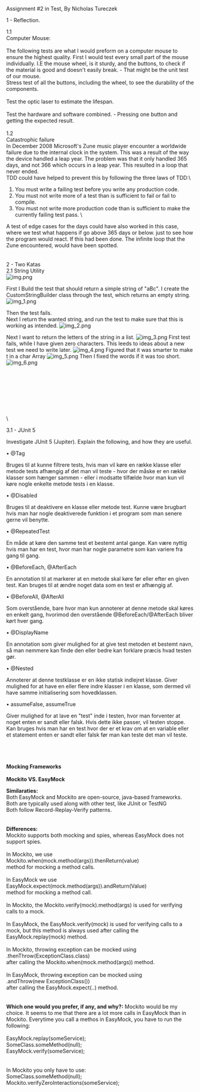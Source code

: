 Assignment #2 in Test, By Nicholas Tureczek

1 - Reflection.
 
1.1\
Computer Mouse:\
\
The following tests are what I would preform on a computer mouse to ensure the highest quality.
First I would test every small part of the mouse individually. I.E the mouse wheel, is it sturdy, and the buttons, to check if the material is
good and doesn't easily break. - That might be the unit test of our mouse.\
Stress test of all the buttons, including the wheel, to see the durability of the components.
\
\
Test the optic laser to estimate the lifespan.\
\
Test the hardware and software combined. - Pressing one button and getting the expected result.
\
\
1.2\
Catastrophic failure\
In December 2008 Microsoft's Zune music player encounter a worldwide failure due to the internal clock in the system.
This was a result of the way the device handled a leap year. The problem was that it only handled 365 days, and not 366 which occurs
in a leap year. This resulted in a loop that never ended.\
TDD could have helped to prevent this by following the three laws of TDD:\
1. You must write a failing test before you write any production code.
2. You must not write more of a test than is sufficient to fail or fail to compile.
3. You must not write more production code than is sufficient to make the currently failing test pass.
\

A test of edge cases for the days could have also worked in this case, where we test what happens if 
go above 365 days or below. just to see how the program would react. If this had been done. The infinite 
loop that the Zune encountered, would have been spotted.\
\
\
2 - Two Katas\
2.1 String Utility\
![img.png](img.png)


First I Build the test that should return a simple string of "aBc". I create the CustomStringBuilder class through the test, which returns an empty string.
![img_1.png](img_1.png)

Then the test fails.\
Next I return the wanted string, and run the test to make sure that this is working as intended.
![img_2.png](img_2.png)

Next I want to return the letters of the string in a list.
![img_3.png](img_3.png)
First test fails, while I have given zero characters. This leeds to ideas about a new test we need to write later.
![img_4.png](img_4.png)
Figured that it was smarter to make t in a char Array 
![img_5.png](img_5.png)
Then I fixed the words if it was too short.
![img_6.png](img_6.png)

\
\
\
\
\
\
\
\

3.1 - JUnit 5

Investigate JUnit 5 (Jupiter). Explain the following, and how they are useful.

• @Tag

Bruges til at kunne filtrere tests, hvis man vil køre en række klasse eller metode tests afhængig af det man vil teste - hvor der måske er en række klasser som hænger sammen - eller i modsatte tilfælde hvor man kun vil køre nogle enkelte metode tests i en klasse.

• @Disabled

Bruges til at deaktivere en klasse eller metode test. Kunne være brugbart hvis man har nogle deaktiverede funktion i et program som man senere gerne vil benytte.

• @RepeatedTest

En måde at køre den samme test et bestemt antal gange. Kan være nyttig hvis man har en test, hvor man har nogle parametre som kan variere fra gang til gang.

• @BeforeEach, @AfterEach

En annotation til at markerer at en metode skal køre før eller efter en given test. Kan bruges til at ændre noget data som en test er afhængig af.

• @BeforeAll, @AfterAll

Som overstående, bare hvor man kun annoterer at denne metode skal køres en enkelt gang, hvorimod den overstående @BeforeEach/@AfterEach bliver kørt hver gang.

• @DisplayName

En annotation som giver mulighed for at give test metoden et bestemt navn, så man nemmere kan finde den eller bedre kan forklare præcis hvad testen gør.

• @Nested

Annoterer at denne testklasse er en ikke statisk indlejret klasse. Giver mulighed for at have en eller flere indre klasser i en klasse, som dermed vil have samme initialisering som hovedklassen.

• assumeFalse, assumeTrue

Giver mulighed for at lave en "test" inde i testen, hvor man forventer at noget enten er sandt eller falsk. Hvis dette ikke passer, vil testen stoppe. Kan bruges hvis man har en test hvor der er et krav om at en variable eller et statement enten er sandt eller falsk før man kan teste det man vil teste.
\
\
\
\
\
**Mocking Frameworks**\
\
**Mockito VS. EasyMock**

**Similaraties:**\
Both EasyMock and Mockito are open-source, java-based frameworks.
Both are typically used along with other test, like JUnit or TestNG\
Both follow Record-Replay-Verify patterns.
\
\
\
**Differences:**\
Mockito supports both mocking and spies, whereas EasyMock does not support spies.\
\
In Mockito, we use \
Mockito.when(mock.method(args)).thenReturn(value) \
method for mocking a method calls.
\
\
In EasyMock we use \
EasyMock.expect(mock.method(args)).andReturn(Value) \
method for mocking a method call.\
\
In Mockito, the Mockito.verify(mock).method(args) is used for verifying calls to a mock.\
\
In EasyMock, the EasyMock.verify(mock) is used for verifying calls to a mock, but this method is always used after
calling the EasyMock.replay(mock) method.\
\
In Mockito, throwing exception can be mocked using \
.thenThrow(ExceptionClass.class)\
after calling the Mockito.when(mock.method(args)) method.\
\
In EasyMock, throwing exception can be mocked using \
.andThrow(new ExceptionClass()) \
after calling the EasyMock.expect(..) method.
\
\
\
**Which one would you prefer, if any, and why?:**
Mockito would be my choice.
It seems to me that there are a lot more calls in EasyMock than in Mockito.
Everytime you call a methos in EasyMock, you have to run the following:\
\
EasyMock.replay(someService);\
SomeClass.someMethod(null);\
EasyMock.verify(someService);\
\
\
In Mockito you only have to use:\
SomeClass.someMethod(null);
Mockito.verifyZeroInteractions(someService);

